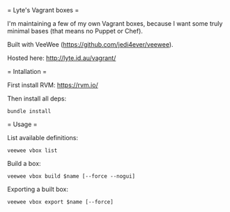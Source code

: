 = Lyte's Vagrant boxes =

I'm maintaining a few of my own Vagrant boxes, because I want some truly minimal bases (that means no Puppet or Chef).

Built with VeeWee (https://github.com/jedi4ever/veewee).

Hosted here: http://lyte.id.au/vagrant/

= Intallation =

First  install RVM: https://rvm.io/

Then install all deps:

`bundle install`

= Usage =

List available definitions:

`veewee vbox list`

Build a box:

`veewee vbox build $name [--force --nogui]`

Exporting a built box:

`veewee vbox export $name [--force]`
